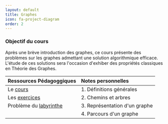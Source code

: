 ```yaml
---
layout: default
title: Graphes
icon: fa-project-diagram
order: 2 
---
```


### Objectif du cours
Après une brève introduction des graphes, ce cours présente des problèmes sur
les graphes admettant une solution algorithmique efficace. L'étude de ces
solutions sera l'occasion d'exhiber des propriétés classiques en Théorie des
Graphes.


 | Ressources Pédagoggiques | Notes personnelles            |
 | :---                     | :---                          |
 | Le [cours]               | 1. Définitions générales      |
 | Les [exercices]          | 2. Chemins et arbres          |
 | Problème du [labyrinthe] | 3. Représentation d'un graphe |
 |                          | 4. Parcours d'un graphe       |

[cours]:/assets/pdf/cours-graphe.pdf
[exercices]:/assets/pdf/TDgraphe2012.pdf
[labyrinthe]:/assets/md/graph/graph_seance2403
